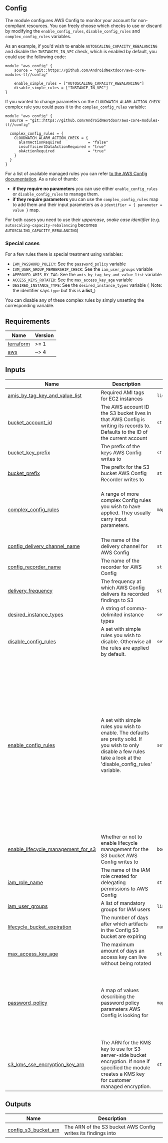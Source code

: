## Config

The module configures AWS Config to monitor your account for non-compliant resources.
You can freely choose which checks to use or discard by modifying the `enable_config_rules`, `disable_config_rules` and `complex_config_rules` variables.

As an example, if you'd wish to enable `AUTOSCALING_CAPACITY_REBALANCING` and disable the `INSTANCES_IN_VPC` check, which is enabled by default, you could use the following code:

```hcl
module "aws_config" {
    source = "git::https://github.com/AndroidNextdoor/aws-core-modules-tf//config"

    enable_simple_rules = ["AUTOSCALING_CAPACITY_REBALANCING"]
    disable_simple_rules = ["INSTANCE_IN_VPC"]
}
```

If you wanted to change parameters on the `CLOUDWATCH_ALARM_ACTION_CHECK` complex rule you could pass it to the `complex_config_rules` variable:

```hcl
module "aws_config" {
  source = "git::https://github.com/AndroidNextdoor/aws-core-modules-tf//config"

  complex_config_rules = {
    CLOUDWATCH_ALARM_ACTION_CHECK = {
      alarmActionRequired            = "false"
      insufficientDataActionRequired = "true"
      okActionRequired               = "true"
    }
  }
}
```

For a list of available managed rules you can refer [to the AWS Config documentation](https://docs.aws.amazon.com/config/latest/developerguide/managed-rules-by-aws-config.html).
As a rule of thumb:
- **if they require no parameters** you can use either `enable_config_rules` or `disable_config_rules` to manage them.
- **if they require parameters** you can use the `complex_config_rules` map to add them and their input parameters as a `identifier = { parameter = value }` map.

For both cases you need to use their _uppercase, snake case identifier_ (e.g. `autoscaling-capacity-rebalancing` becomes `AUTOSCALING_CAPACITY_REBALANCING`)

### Special cases

For a few rules there is special treatment using variables:

- `IAM_PASSWORD_POLICY`: See the `password_policy` variable
- `IAM_USER_GROUP_MEMBERSHIP_CHECK`: See the `iam_user_groups` variable
- `APPROVED_AMIS_BY_TAG`: See the `amis_by_tag_key_and_value_list` variable
- `ACCESS_KEYS_ROTATED`: See the `max_access_key_age` variable
- `DESIRED_INSTANCE_TYPE`: See the `desired_instance_types` variable (\_Note: the identifier says `type` but this is **a list**\_)

You can disable any of these complex rules by simply unsetting the corresponding variable.

## Requirements

| Name | Version |
|------|---------|
| <a name="requirement_terraform"></a> [terraform](#requirement\_terraform) | >= 1 |
| <a name="requirement_aws"></a> [aws](#requirement\_aws) | ~> 4 |

## Inputs

| Name | Description | Type | Default | Required |
|------|-------------|------|---------|:--------:|
| <a name="input_amis_by_tag_key_and_value_list"></a> [amis\_by\_tag\_key\_and\_value\_list](#input\_amis\_by\_tag\_key\_and\_value\_list) | Required AMI tags for EC2 instances | `list(string)` | `[]` | no |
| <a name="input_bucket_account_id"></a> [bucket\_account\_id](#input\_bucket\_account\_id) | The AWS account ID the S3 bucket lives in that AWS Config is writing its records to. Defaults to the ID of the current account | `string` | `""` | no |
| <a name="input_bucket_key_prefix"></a> [bucket\_key\_prefix](#input\_bucket\_key\_prefix) | The prefix of the keys AWS Config writes to | `string` | `"aws_config"` | no |
| <a name="input_bucket_prefix"></a> [bucket\_prefix](#input\_bucket\_prefix) | The prefix for the S3 bucket AWS Config Recorder writes to | `string` | `"aws-config"` | no |
| <a name="input_complex_config_rules"></a> [complex\_config\_rules](#input\_complex\_config\_rules) | A range of more complex Config rules you wish to have applied. They usually carry input parameters. | `map(map(string))` | <pre>{<br>  "CLOUDWATCH_ALARM_ACTION_CHECK": {<br>    "alarmActionRequired": "true",<br>    "insufficientDataActionRequired": "false",<br>    "okActionRequired": "false"<br>  }<br>}</pre> | no |
| <a name="input_config_delivery_channel_name"></a> [config\_delivery\_channel\_name](#input\_config\_delivery\_channel\_name) | The name of the delivery channel for AWS Config | `string` | `"config"` | no |
| <a name="input_config_recorder_name"></a> [config\_recorder\_name](#input\_config\_recorder\_name) | The name of the recorder for AWS Config | `string` | `"config"` | no |
| <a name="input_delivery_frequency"></a> [delivery\_frequency](#input\_delivery\_frequency) | The frequency at which AWS Config delivers its recorded findings to S3 | `string` | `"Three_Hours"` | no |
| <a name="input_desired_instance_types"></a> [desired\_instance\_types](#input\_desired\_instance\_types) | A string of comma-delimited instance types | `set(string)` | `[]` | no |
| <a name="input_disable_config_rules"></a> [disable\_config\_rules](#input\_disable\_config\_rules) | A set with simple rules you wish to disable. Otherwise all the rules are applied by default. | `set(string)` | `[]` | no |
| <a name="input_enable_config_rules"></a> [enable\_config\_rules](#input\_enable\_config\_rules) | A set with simple rules you wish to enable. The defaults are pretty solid. If you wish to only disable a few rules take a look at the 'disable\_config\_rules' variable. | `set(string)` | <pre>[<br>  "INSTANCES_IN_VPC",<br>  "EC2_VOLUME_INUSE_CHECK",<br>  "EIP_ATTACHED",<br>  "ENCRYPTED_VOLUMES",<br>  "INCOMING_SSH_DISABLED",<br>  "CLOUD_TRAIL_ENABLED",<br>  "IAM_GROUP_HAS_USERS_CHECK",<br>  "IAM_USER_NO_POLICIES_CHECK",<br>  "ROOT_ACCOUNT_MFA_ENABLED",<br>  "S3_BUCKET_PUBLIC_READ_PROHIBITED",<br>  "S3_BUCKET_PUBLIC_WRITE_PROHIBITED",<br>  "S3_BUCKET_SSL_REQUESTS_ONLY",<br>  "S3_BUCKET_SERVER_SIDE_ENCRYPTION_ENABLED",<br>  "S3_BUCKET_VERSIONING_ENABLED",<br>  "EBS_OPTIMIZED_INSTANCE",<br>  "AUTOSCALING_GROUP_ELB_HEALTHCHECK_REQUIRED",<br>  "RDS_INSTANCE_PUBLIC_ACCESS_CHECK",<br>  "RDS_SNAPSHOTS_PUBLIC_PROHIBITED",<br>  "IAM_POLICY_NO_STATEMENTS_WITH_ADMIN_ACCESS",<br>  "IAM_ROOT_ACCESS_KEY_CHECK"<br>]</pre> | no |
| <a name="input_enable_lifecycle_management_for_s3"></a> [enable\_lifecycle\_management\_for\_s3](#input\_enable\_lifecycle\_management\_for\_s3) | Whether or not to enable lifecycle management for the S3 bucket AWS Config writes to | `bool` | `false` | no |
| <a name="input_iam_role_name"></a> [iam\_role\_name](#input\_iam\_role\_name) | The name of the IAM role created for delegating permissions to AWS Config | `string` | `"config"` | no |
| <a name="input_iam_user_groups"></a> [iam\_user\_groups](#input\_iam\_user\_groups) | A list of mandatory groups for IAM users | `list(string)` | `[]` | no |
| <a name="input_lifecycle_bucket_expiration"></a> [lifecycle\_bucket\_expiration](#input\_lifecycle\_bucket\_expiration) | The number of days after which artifacts in the Config S3 bucket are expiring | `number` | `365` | no |
| <a name="input_max_access_key_age"></a> [max\_access\_key\_age](#input\_max\_access\_key\_age) | The maximum amount of days an access key can live without being rotated | `string` | `"90"` | no |
| <a name="input_password_policy"></a> [password\_policy](#input\_password\_policy) | A map of values describing the password policy parameters AWS Config is looking for | `map(string)` | <pre>{<br>  "max_password_age": "90",<br>  "minimum_password_length": "32",<br>  "password_reuse_prevention": "5",<br>  "require_lowercase_chars": "true",<br>  "require_numbers": "true",<br>  "require_symbols": "true",<br>  "require_uppercase_chars": "true"<br>}</pre> | no |
| <a name="input_s3_kms_sse_encryption_key_arn"></a> [s3\_kms\_sse\_encryption\_key\_arn](#input\_s3\_kms\_sse\_encryption\_key\_arn) | The ARN for the KMS key to use for S3 server-side bucket encryption. If none if specified the module creates a KMS key for customer managed encryption. | `string` | `""` | no |

## Outputs

| Name | Description |
|------|-------------|
| <a name="output_config_s3_bucket_arn"></a> [config\_s3\_bucket\_arn](#output\_config\_s3\_bucket\_arn) | The ARN of the S3 bucket AWS Config writes its findings into |